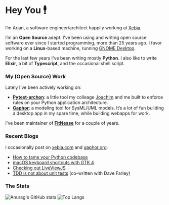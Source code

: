# Hey You 🕴️

I’m Arjan, a software engineer/architect happily working at [Xebia](https://xebia.com).

I’m an **Open Source** adept. I've been using and writing open source software ever since I started programming, more than 25 years ago. I favor working on a **Linux**-based machine, running [GNOME Desktop](https://gnome.org).

For the last few years I've been writing mostly **Python**. I also like to write **Elixir**, a bit of **Typescript**, and the occasional shell script.

### My (Open Source) Work

Lately I’ve been actively working on:

- **[Pytest-archon](https://github.com/jwbargsten/pytest-archon)**: a little tool my colleage [Joachim](https://github.com/jwbargsten) and me built to enforce rules on your Python application architecture.
- **[Gaphor](https://github.com/gaphor/gaphor)**: a modeling tool for SysML/UML models. It’s a lot of fun building a desktop app in my spare time, while building webapps for work.

I've been maintainer of **[FitNesse](https://github.com/fitnesse)** for a couple of years.

### Recent Blogs

I occasionally post on [xebia.com](https://xebia.com/blog/author/amolenaar/) and [gaphor.org](https://gaphor.org/blog/).

- [How to tame your Python codebase](https://xebia.com/blog/how-to-tame-your-python-codebase/)
- [macOS keyboard shortcuts with GTK 4](https://gaphor.org/2022/12/10/gtk4-macos-keybindings/)
- [Checking out LiveViewJS](https://xebia.com/blog/checking-out-liveviewjs/)
- [TDD is not about unit tests](https://xebia.com/blog/tdd-not-unit-tests/) (co-written with Dave Farley)

### The Stats

![Anurag's GitHub stats](https://github-readme-stats.vercel.app/api?username=amolenaar&show_icons=true&hide_title=true)
![Top Langs](https://github-readme-stats.vercel.app/api/top-langs/?username=amolenaar&layout=compact)

<!--
**amolenaar/amolenaar** is a ✨ _special_ ✨ repository because its `README.md` (this file) appears on your GitHub profile.

Here are some ideas to get you started:

- 🔭 I’m currently working on ...
- 🌱 I’m currently learning ...
- 👯 I’m looking to collaborate on ...
- 🤔 I’m looking for help with ...
- 💬 Ask me about ...
- 📫 How to reach me: ...
- 😄 Pronouns: ...
- ⚡ Fun fact: ...
-->
